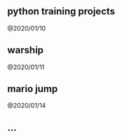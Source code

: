 python training projects
-------------------------

@2020/01/10

## warship

@2020/01/11

## mario jump

@2020/01/14

## ...
